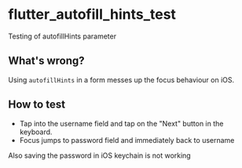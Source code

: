 # flutter_autofill_hints_test

Testing of autofillHints parameter

## What's wrong?

Using `autofillHints` in a form messes up the focus behaviour on iOS.

## How to test

- Tap into the username field and tap on the "Next" button in the keyboard.
- Focus jumps to password field and immediately back to username

Also saving the password in iOS keychain is not working